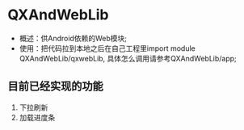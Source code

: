 # QXAndWebLib
- 概述：供Android依赖的Web模块;  
- 使用：把代码拉到本地之后在自己工程里import module QXAndWebLib/qxwebLib, 具体怎么调用请参考QXAndWebLib/app;   
## 目前已经实现的功能  
1. 下拉刷新  
2. 加载进度条  
